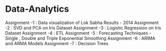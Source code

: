 # Data-Analytics
Assignment -1 : Data visualization of Lok Sabha Results - 2014
Assignment -2 : SVD and PCA on Iris Dataset
Assignment -3 : Logistic Regression on Iris Dataset
Assignment -4 : ETL
Assignment -5 : Forecasting Techniques - Single , Double and Triple Exponential Smoothing
Assignment -6 : ARIMA and ARMA Models
Assignment -7 : Decision Trees
